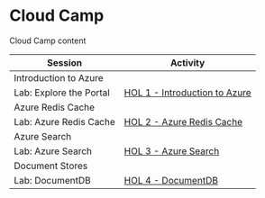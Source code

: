 # Cloud Camp
Cloud Camp content




Session     | Activity
-------- | ---------------
Introduction to Azure   | 
Lab: Explore the Portal | <a href='HOL/HOL1-IntroductionToAzure.md'>HOL 1 - Introduction to Azure</a>
Azure Redis Cache | 
Lab: Azure Redis Cache | <a href='HOL/HOL2-AzureRedisCache.md'>HOL 2 - Azure Redis Cache</a>
Azure Search | 
Lab: Azure Search | <a href='HOL/HOL3-AzureSearch.md'>HOL 3 - Azure Search</a>
Document Stores | 
Lab: DocumentDB | <a href='HOL/HOL4-DocumentDB.md'>HOL 4 - DocumentDB</a>
